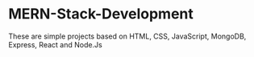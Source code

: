 # MERN-Stack-Development
These are simple projects based on HTML, CSS, JavaScript, MongoDB, Express, React and Node.Js 
